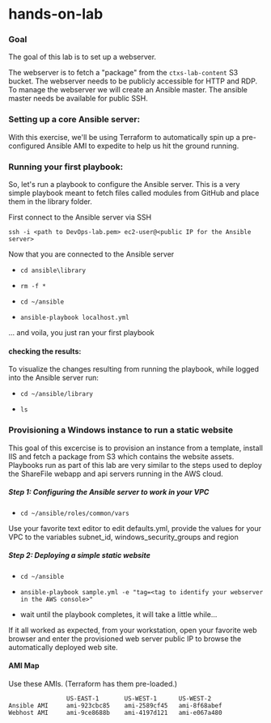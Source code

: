 # hands-on-lab

### Goal

The goal of this lab is to set up a webserver.

The webserver is to fetch a "package" from the `ctxs-lab-content` S3
bucket. The webserver needs to be publicly accessible for HTTP and
RDP. To manage the webserver we will create an Ansible master. The
ansible master needs be available for public SSH.

### Setting up a core Ansible server:
With this exercise, we'll be using Terraform to automatically spin up a pre-configured Ansible AMI to expedite to help us hit the ground running.

### Running your first playbook:
So, let's run a playbook to configure the Ansible server.
This is a very simple playbook meant to fetch files called modules from GitHub
and place them in the library folder.

First connect to the Ansible server via SSH

`ssh -i <path to DevOps-lab.pem> ec2-user@<public IP for the Ansible server>`

Now that you are connected to the Ansible server

+ `cd ansible\library`

+ `rm -f *`

+ `cd ~/ansible`

+ `ansible-playbook localhost.yml`


... and voila, you just ran your first playbook

#### **checking the results**:
To visualize the changes resulting from running the playbook, while logged into the Ansible server run:

+ `cd ~/ansible/library`

+ `ls`


### Provisioning a Windows instance to run a static website

This goal of this excercise is to provision an instance from a template, install IIS and fetch a package from S3
which contains the website assets. Playbooks run as part of this lab are very similar to the steps used to deploy
the ShareFile webapp and api servers running in the AWS cloud.

##### Step 1: Configuring the Ansible server to work in your VPC

+ `cd ~/ansible/roles/common/vars`

Use your favorite text editor to edit defaults.yml, provide the values for your VPC to the variables
subnet\_id, windows\_security\_groups and region

##### Step 2: Deploying a simple static website

+ `cd ~/ansible`

+ `ansible-playbook sample.yml -e "tag=<tag to identify your webserver in the AWS console>"`

+ wait until the playbook completes, it will take a little while...

If it all worked as expected, from your workstation, open your favorite web browser and enter the provisioned web server
public IP to browse the automatically deployed web site.


#### AMI Map

Use these AMIs. (Terraform has them pre-loaded.)

                    US-EAST-1       US-WEST-1      US-WEST-2
    Ansible AMI     ami-923cbc85    ami-2589cf45   ami-8f68abef
    Webhost AMI     ami-9ce8688b    ami-4197d121   ami-e067a480
